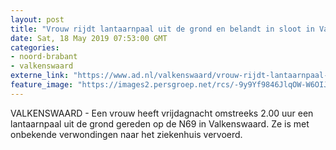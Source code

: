 ```yaml
---
layout: post
title: "Vrouw rijdt lantaarnpaal uit de grond en belandt in sloot in Valkenswaard"
date: Sat, 18 May 2019 07:53:00 GMT
categories: 
- noord-brabant 
- valkenswaard 
externe_link: "https://www.ad.nl/valkenswaard/vrouw-rijdt-lantaarnpaal-uit-de-grond-en-belandt-in-sloot-in-valkenswaard~aaf8ead5/"
feature_image: "https://images2.persgroep.net/rcs/-9y9Yf9846JlqOW-W6OIJRToYBM/diocontent/148658528/_fitwidth/400/?appId=21791a8992982cd8da851550a453bd7f&quality=0.7"
---
```


VALKENSWAARD - Een vrouw heeft vrijdagnacht omstreeks 2.00 uur een lantaarnpaal uit de grond gereden op de N69 in Valkenswaard. Ze is met onbekende verwondingen naar het ziekenhuis vervoerd.
